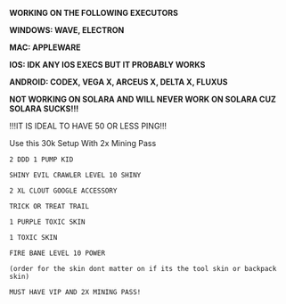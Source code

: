 **WORKING ON THE FOLLOWING EXECUTORS**

**WINDOWS: WAVE, ELECTRON**

**MAC: APPLEWARE**

**IOS: IDK ANY IOS EXECS BUT IT PROBABLY WORKS**

**ANDROID: CODEX, VEGA X, ARCEUS X, DELTA X, FLUXUS**

**NOT WORKING ON SOLARA AND WILL NEVER WORK ON SOLARA CUZ SOLARA SUCKS!!!**

!!!IT IS IDEAL TO HAVE 50 OR LESS PING!!!

Use this 30k Setup With 2x Mining Pass


```
2 DDD 1 PUMP KID

SHINY EVIL CRAWLER LEVEL 10 SHINY

2 XL CLOUT GOOGLE ACCESSORY

TRICK OR TREAT TRAIL

1 PURPLE TOXIC SKIN

1 TOXIC SKIN 

FIRE BANE LEVEL 10 POWER

(order for the skin dont matter on if its the tool skin or backpack skin)

MUST HAVE VIP AND 2X MINING PASS!
